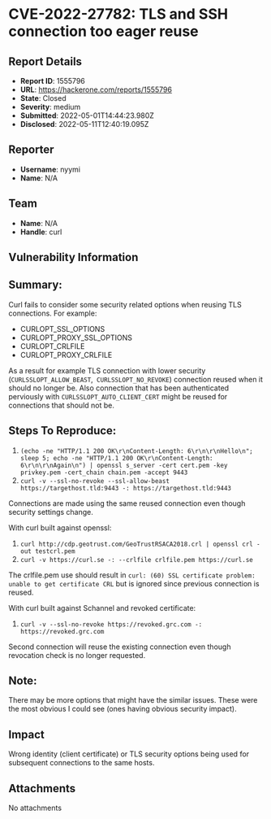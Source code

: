 # CVE-2022-27782: TLS and SSH connection too eager reuse

## Report Details
- **Report ID**: 1555796
- **URL**: https://hackerone.com/reports/1555796
- **State**: Closed
- **Severity**: medium
- **Submitted**: 2022-05-01T14:44:23.980Z
- **Disclosed**: 2022-05-11T12:40:19.095Z

## Reporter
- **Username**: nyymi
- **Name**: N/A

## Team
- **Name**: N/A
- **Handle**: curl

## Vulnerability Information
## Summary:
Curl fails to consider some security related options when reusing TLS connections. For example:
- CURLOPT_SSL_OPTIONS
- CURLOPT_PROXY_SSL_OPTIONS
- CURLOPT_CRLFILE
- CURLOPT_PROXY_CRLFILE

As a result for example TLS connection with  lower security (`CURLSSLOPT_ALLOW_BEAST`,` CURLSSLOPT_NO_REVOKE`) connection reused when it should no longer be. Also connection that has been authenticated perviously with `CURLSSLOPT_AUTO_CLIENT_CERT` might be reused for connections that should not be.

## Steps To Reproduce:
1. `(echo -ne "HTTP/1.1 200 OK\r\nContent-Length: 6\r\n\r\nHello\n"; sleep 5; echo -ne "HTTP/1.1 200 OK\r\nContent-Length: 6\r\n\r\nAgain\n") | openssl s_server -cert cert.pem -key privkey.pem -cert_chain chain.pem -accept 9443`
2. `curl -v --ssl-no-revoke --ssl-allow-beast https://targethost.tld:9443 -: https://targethost.tld:9443`

Connections are made using the same reused connection even though security settings change.

With curl built against openssl:
1. `curl http://cdp.geotrust.com/GeoTrustRSACA2018.crl | openssl crl -out testcrl.pem`
2. `curl -v https://curl.se -: --crlfile crlfile.pem https://curl.se`

The crlfile.pem use should result in `curl: (60) SSL certificate problem: unable to get certificate CRL` but is ignored since previous connection is reused.

With curl built against Schannel and revoked certificate:
1. `curl -v --ssl-no-revoke https://revoked.grc.com -: https://revoked.grc.com`

Second connection will reuse the existing connection even though revocation check is no longer requested.

## Note:

There may be more options that might have the similar issues. These were the most obvious I could see (ones having obvious security impact).

## Impact

Wrong identity (client certificate) or TLS security options being used for subsequent connections to the same hosts.

## Attachments
No attachments
